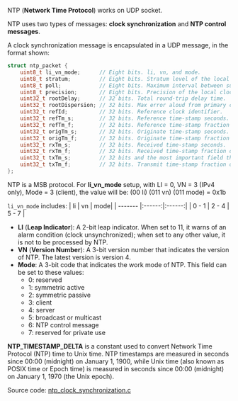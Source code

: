 NTP (**Network Time Protocol**) works on UDP socket.

NTP uses two types of messages: **clock synchronization** and **NTP control messages**.

A clock synchronization message is encapsulated in a UDP message, in the format shown:

```c
struct ntp_packet {
    uint8_t li_vn_mode;      // Eight bits. li, vn, and mode.
    uint8_t stratum;         // Eight bits. Stratum level of the local clock.
    uint8_t poll;            // Eight bits. Maximum interval between successive messages.
    uint8_t precision;       // Eight bits. Precision of the local clock.
    uint32_t rootDelay;      // 32 bits. Total round-trip delay time.
    uint32_t rootDispersion; // 32 bits. Max error aloud from primary clock source.
    uint32_t refId;          // 32 bits. Reference clock identifier.
    uint32_t refTm_s;        // 32 bits. Reference time-stamp seconds.
    uint32_t refTm_f;        // 32 bits. Reference time-stamp fraction of a second.
    uint32_t origTm_s;       // 32 bits. Originate time-stamp seconds.
    uint32_t origTm_f;       // 32 bits. Originate time-stamp fraction of a second.
    uint32_t rxTm_s;         // 32 bits. Received time-stamp seconds.
    uint32_t rxTm_f;         // 32 bits. Received time-stamp fraction of a second.
    uint32_t txTm_s;         // 32 bits and the most important field the client cares about. Transmit time-stamp seconds.
    uint32_t txTm_f;         // 32 bits. Transmit time-stamp fraction of a second.
};
```

NTP is a MSB protocol. For **li_vn_mode** setup, with LI = 0, VN = 3 (IPv4 only), Mode = 3 (client), the value will be: (00 li) (011 vn) (011 mode) = 0x1b

``li_vn_mode`` includes:
| li | vn | mode|
| ------- |:------:|:------:|
| 0 - 1 | 2 - 4 | 5 - 7 |

* **LI** (**Leap Indicator**): A 2-bit leap indicator. When set to 11, it warns of an alarm condition (clock unsynchronized); when set to any other value, it is not to be processed by NTP.
* **VN** (**Version Number**): A 3-bit version number that indicates the version of NTP. The latest version is version 4.
* **Mode**: A 3-bit code that indicates the work mode of NTP. This field can be set to these values:
   * 0: reserved
   * 1: symmetric active
   * 2: symmetric passive
   * 3: client
   * 4: server
   * 5: broadcast or multicast
   * 6: NTP control message
   * 7: reserved for private use

**NTP_TIMESTAMP_DELTA** is a constant used to convert Network Time Protocol (NTP) time to Unix time. NTP timestamps are measured in seconds since 00:00 (midnight) on January 1, 1900, while Unix time (also known as POSIX time or Epoch time) is measured in seconds since 00:00 (midnight) on January 1, 1970 (the Unix epoch).

Source code: [ntp_clock_synchronization.c](ntp_clock_synchronization.c)